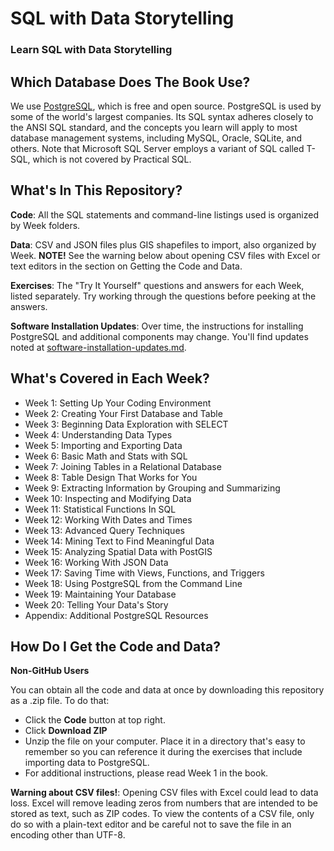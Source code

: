 # SQL with Data Storytelling
### Learn SQL with Data Storytelling

## Which Database Does The Book Use?

We use [PostgreSQL](https://www.postgresql.org), which is free and open source. PostgreSQL is used by some of the world's largest companies. Its SQL syntax adheres closely to the ANSI SQL standard, and the concepts you learn will apply to most database management systems, including MySQL, Oracle, SQLite, and others. Note that Microsoft SQL Server employs a variant of SQL called T-SQL, which is not covered by Practical SQL.

## What's In This Repository?

**Code**: All the SQL statements and command-line listings used is organized by Week folders.

**Data**: CSV and JSON files plus GIS shapefiles to import, also organized by Week. **NOTE!** See the warning below about opening CSV files with Excel or text editors in the section on Getting the Code and Data.

**Exercises**: The "Try It Yourself" questions and answers for each Week, listed separately. Try working through the questions before peeking at the answers.

**Software Installation Updates**: Over time, the instructions for installing PostgreSQL and additional components may change. You'll find updates noted at [software-installation-updates.md](https://github.com/shivamjhads/sql/blob/main/sql-practical/software-installation-updates.md).


## What's Covered in Each Week?

* Week 1: Setting Up Your Coding Environment
* Week 2: Creating Your First Database and Table
* Week 3: Beginning Data Exploration with SELECT
* Week 4: Understanding Data Types
* Week 5: Importing and Exporting Data
* Week 6: Basic Math and Stats with SQL
* Week 7: Joining Tables in a Relational Database
* Week 8: Table Design That Works for You
* Week 9: Extracting Information by Grouping and Summarizing
* Week 10: Inspecting and Modifying Data
* Week 11: Statistical Functions In SQL
* Week 12: Working With Dates and Times
* Week 13: Advanced Query Techniques
* Week 14: Mining Text to Find Meaningful Data
* Week 15: Analyzing Spatial Data with PostGIS
* Week 16: Working With JSON Data
* Week 17: Saving Time with Views, Functions, and Triggers
* Week 18: Using PostgreSQL from the Command Line
* Week 19: Maintaining Your Database
* Week 20: Telling Your Data's Story
* Appendix: Additional PostgreSQL Resources

## How Do I Get the Code and Data?

**Non-GitHub Users**

You can obtain all the code and data at once by downloading this repository as a .zip file. To do that:

* Click the **Code** button at top right.
* Click **Download ZIP**
* Unzip the file on your computer. Place it in a directory that's easy to remember so you can reference it during the exercises that include importing data to PostgreSQL.
* For additional instructions, please read Week 1 in the book.

**Warning about CSV files!**: Opening CSV files with Excel could lead to data loss. Excel will remove leading zeros from numbers that are intended to be stored as text, such as ZIP codes. To view the contents of a CSV file, only do so with a plain-text editor and be careful not to save the file in an encoding other than UTF-8.